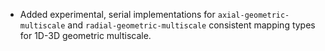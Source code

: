 - Added experimental, serial implementations for `axial-geometric-multiscale` and `radial-geometric-multiscale` consistent mapping types for 1D-3D geometric multiscale.

